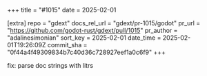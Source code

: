 +++
title = "#1015"
date = 2025-02-01

[extra]
repo = "gdext"
docs_rel_url = "gdext/pr-1015/godot"
pr_url = "https://github.com/godot-rust/gdext/pull/1015"
pr_author = "adalinesimonian"
sort_key = 2025-02-01
date_time = 2025-02-01T19:26:09Z
commit_sha = "0f44a4f49309834b7c40d36c728927eef1a0c6f9"
+++

fix: parse doc strings with litrs
